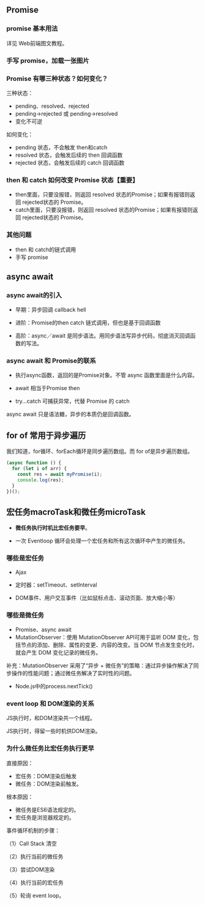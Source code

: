 

## Promise

### promise 基本用法

详见 Web前端图文教程。

### 手写 promise，加载一张图片



### Promise 有哪三种状态？如何变化？

三种状态：

- pending、resolved、rejected
- pending→rejected 或 pending→resolved
- 变化不可逆

如何变化：

- pending 状态，不会触发 then和catch
- resolved 状态，会触发后续的 then 回调函数
- rejected 状态，会触发后续的 catch 回调函数

### then 和 catch 如何改变 Promise 状态【重要】

- then里面，只要没报错，则返回 resolved 状态的Promise；如果有报错则返回 rejected状态的 Promise。
- catch里面，只要没报错，则返回 resolved 状态的Promise；如果有报错则返回 rejected状态的 Promise。

### 其他问题

- then 和 catch的链式调用
- 手写 promise



## async await

### async await的引入

- 早期：异步回调 callback hell

- 进阶：Promise的then catch 链式调用，但也是基于回调函数

- 高阶：async／await 是同步语法。用同步语法写异步代码，彻底消灭回调函数的写法。

### async await 和 Promise的联系

- 执行async函数，返回的是Promise对象。不管  async 函数里面是什么内容。

- await 相当于Promise then

- try...catch 可捕获异常，代替 Promise 的 catch

async await 只是语法糖，异步的本质仍是回调函数。



## for of 常用于异步遍历

我们知道，for循环、forEach循环是同步遍历数组。而 for of是异步遍历数组。

```js
(async function () {
  for (let i of arr) {
    const res = await myPromise(i);
    console.log(res);
  }
})();
```



## 宏任务macroTask和微任务microTask

- **微任务执行时机比宏任务要早**。

- 一次 Eventloop 循环会处理一个宏任务和所有这次循环中产生的微任务。

### 哪些是宏任务

- Ajax

- 定时器：setTimeout、setInterval
- DOM事件、用户交互事件（比如鼠标点击、滚动页面、放大缩小等）

### 哪些是微任务

- Promise、async await
- MutationObserver：使用 MutationObserver API可用于监听 DOM 变化，包括节点的添加、删除、属性的变更、内容的改变。当 DOM 节点发生变化时，就会产生 DOM 变化记录的微任务。

补充：MutationObserver 采用了“异步 + 微任务”的策略：通过异步操作解决了同步操作的性能问题；通过微任务解决了实时性的问题。

- Node.js中的process.nextTick()

### event loop 和  DOM渲染的关系

JS执行时，和DOM渲染共一个线程。

JS执行时，得留一些时机供DOM渲染。

### 为什么微任务比宏任务执行更早

直接原因：

- 宏任务：DOM渲染后触发
- 微任务：DOM渲染前触发。

根本原因：

- 微任务是ES6语法规定的。
- 宏任务是浏览器规定的。

事件循环机制的步骤：

（1）Call Stack 清空

（2）执行当前的微任务

（3）尝试DOM渲染

（4）执行当前的宏任务

（5）轮询 event loop。

